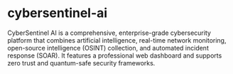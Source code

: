 # cybersentinel-ai
CyberSentinel AI is a comprehensive, enterprise-grade cybersecurity platform that combines artificial intelligence, real-time network monitoring, open-source intelligence (OSINT) collection, and automated incident response (SOAR). It features a professional web dashboard and supports zero trust and quantum-safe security frameworks.
